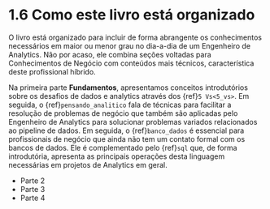 # 1.6 Como este livro está organizado

O livro está organizado para incluir de forma abrangente os conhecimentos necessários em maior ou menor grau no dia-a-dia de um Engenheiro de Analytics. Não por acaso, ele combina seções voltadas para Conhecimentos de Negócio com conteúdos mais técnicos, característica deste profissional híbrido.

Na primeira parte **Fundamentos**, apresentamos conceitos introdutórios sobre os desafios de dados e analytics através dos {ref}`5 Vs<5_vs>`. Em seguida, o {ref}`pensando_analitico` fala de técnicas para facilitar a resolução de problemas de negócio que também são aplicadas pelo Engenheiro de Analytics para solucionar problemas variados relacionados ao pipeline de dados. Em seguida, o {ref}`banco_dados` é essencial para profissionais de negócio que ainda não tem um contato formal com os bancos de dados. Ele é complementado pelo {ref}`sql` que, de forma introdutória, apresenta as principais operações desta linguagem necessárias em projetos de Analytics em geral.

- Parte 2
- Parte 3
- Parte 4